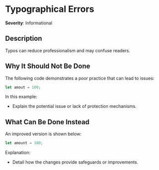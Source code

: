 # Typographical Errors

**Severity**: Informational

## Description
Typos can reduce professionalism and may confuse readers.

## Why It Should Not Be Done

The following code demonstrates a poor practice that can lead to issues:

```rust
let amout = 100;
```

In this example:
- Explain the potential issue or lack of protection mechanisms.

## What Can Be Done Instead

An improved version is shown below:

```rust
let amount = 100;
```

Explanation:
- Detail how the changes provide safeguards or improvements.
